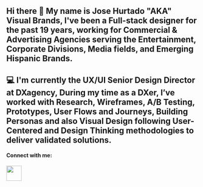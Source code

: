 ## Hi there 👋 My name is Jose Hurtado "AKA" Visual Brands, I've been a Full-stack designer for the past 19 years, working for Commercial & Advertising Agencies serving the Entertainment, Corporate Divisions, Media fields, and Emerging Hispanic Brands.

## 💻 I'm currently the UX/UI Senior Design Director at DXagency, During my time as a DXer, I’ve worked with Research, Wireframes, A/B Testing, Prototypes, User Flows and Journeys, Building Personas and also Visual Design following User-Centered and Design Thinking methodologies to deliver validated solutions.

<p align="left">
<h4 align="left">Connect with me:</h4>
<a href="https://www.linkedin.com/in/joselhurtado/" target="blank"><img style="color:#fff" align="center" src="https://cdn-icons-png.flaticon.com/512/174/174857.png" alt="Jose-Hurtado" height="40" width="40" /></a>
</p>

<!--
**joselhurtado/joselhurtado** is a ✨ _special_ ✨ repository because its `README.md` (this file) appears on your GitHub profile.

Here are some ideas to get you started:

- 🔭 I’m currently working on ...
- 🌱 I’m currently learning ...
- 👯 I’m looking to collaborate on ...
- 🤔 I’m looking for help with ...
- 💬 Ask me about ...
- 📫 How to reach me: ...
- 😄 Pronouns: ...
- ⚡ Fun fact: ...
-->
